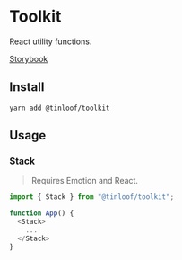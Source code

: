 # Toolkit

React utility functions.

[Storybook](http://toolkit.tinloof.com/)

## Install

```
yarn add @tinloof/toolkit
```

## Usage

### Stack
> Requires Emotion and React.

```js
import { Stack } from "@tinloof/toolkit";

function App() {
  <Stack>
    ...
  </Stack>
}
```
